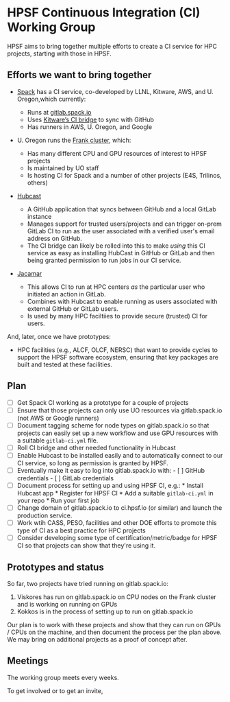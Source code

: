 # HPSF Continuous Integration (CI) Working Group

HPSF aims to bring together multiple efforts to create a CI service for HPC projects,
starting with those in HPSF.

## Efforts we want to bring together

* [Spack](/spack/spack) has a CI service, co-developed by LLNL, Kitware, AWS, and U.
  Oregon,which currently:
  * Runs at [gitlab.spack.io](https://gitlab.spack.io)
  * Uses [Kitware’s CI bridge](https://github.com/spack/spack-infrastructure/pkgs/container/ci-bridge)
    to sync with GitHub
  * Has runners in AWS, U. Oregon, and Google

* U. Oregon runs the [Frank cluster](https://systems.nic.uoregon.edu/internal-wiki/index.php?title=Category:Servers), which:
  * Has many different CPU and GPU resources of interest to HPSF projects
  * Is maintained by UO staff
  * Is hosting CI for Spack and a number of other projects (E4S, Trilinos, others)

* [Hubcast](https://github.com/LLNL/hubcast)
  * A GitHub application that syncs between GitHub and a local GitLab instance
  * Manages support for trusted users/projects and can trigger on-prem GitLab CI
    to run as the user associated with a verified user's email address on GitHub.
  * The CI bridge can likely be rolled into this to make *using* this CI service as easy
    as installing HubCast in GitHub or GitLab and then being granted permission to run
    jobs in our CI service.

* [Jacamar](https://gitlab.com/ecp-ci/jacamar-ci)
  * This allows CI to run at HPC centers *as* the particular user who initiated an action in
    GitLab.
  * Combines with Hubcast to enable running as users associated with external GitHub or GitLab
    users.
  * Is used by many HPC faciltiies to provide secure (trusted) CI for users.

And, later, once we have prototypes:
* HPC facilities (e.g., ALCF, OLCF, NERSC) that want to provide cycles to support the
  HPSF software ecosystem, ensuring that key packages are built and tested at these
  facilities.

## Plan
- [ ] Get Spack CI working as a prototype for a couple of projects
- [ ] Ensure that those projects can only use UO resources via gitlab.spack.io
      (not AWS or Google runners)
- [ ] Document tagging scheme for node types on gitlab.spack.io so that projects
      can easily set up a new workflow and use GPU resources with a suitable
      `gitlab-ci.yml` file.
- [ ] Roll CI bridge and other needed functionality in Hubcast
- [ ] Enable Hubcast to be installed easily and to automatically connect to our CI
      service, so long as permission is granted by HPSF.
- [ ] Eventually make it easy to log into gitlab.spack.io with:
      - [ ] GitHub credentials
      - [ ] GitLab credentials
- [ ] Document process for setting up and using HPSF CI, e.g.:
      * Install Hubcast app
      * Register for HPSF CI
      * Add a suitable `gitlab-ci.yml` in your repo
      * Run your first job
- [ ] Change domain of gitlab.spack.io to ci.hpsf.io (or similar) and launch the
      production service.
- [ ] Work wtih CASS, PESO, facilities and other DOE efforts to promote this type of
      CI as a best practice for HPC projects
- [ ] Consider developing some type of certification/metric/badge for HPSF CI so that
      projects can show that they're using it.

## Prototypes and status
So far, two projects have tried running on gitlab.spack.io:

1. Viskores has run on gitlab.spack.io on CPU nodes on the Frank cluster and is working on
   running on GPUs
2. Kokkos is in the process of setting up to run on gitlab.spack.io

Our plan is to work with these projects and show that they can run on GPUs / CPUs on the
machine, and then document the process per the plan above. We may bring on additional
projects as a proof of concept after.

## Meetings

The working group meets every <TBD> weeks.

To get involved or to get an invite, <TBD>
